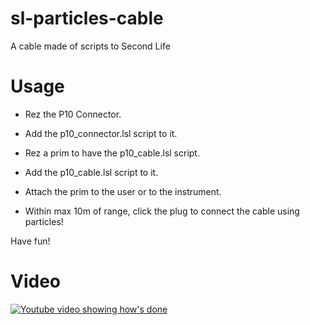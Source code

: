 # sl-particles-cable
A cable made of scripts to Second Life

# Usage
- Rez the P10 Connector.
- Add the p10_connector.lsl script to it.

- Rez a prim to have the p10_cable.lsl script.
- Add the p10_cable.lsl script to it.

- Attach the prim to the user or to the instrument.

- Within max 10m of range, click the plug to connect the cable using particles!

Have fun!

# Video

[![Youtube video showing how's done](http://img.youtube.com/vi/j8ioSbpMsuQ/0.jpg)](http://www.youtube.com/watch?v=j8ioSbpMsuQ "[SL] Scripting a particles cable")

